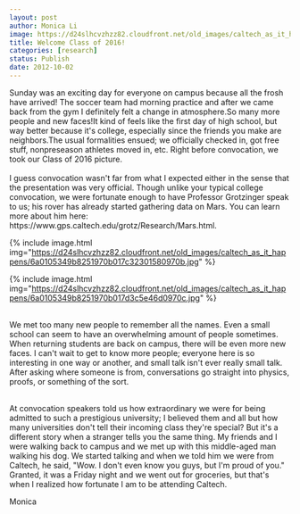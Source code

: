 ```yaml
---
layout: post
author: Monica Li
image: https://d24slhcvzhzz82.cloudfront.net/old_images/caltech_as_it_happens/6a0105349b8251970b017d3c5e467b970c.jpg
title: Welcome Class of 2016!
categories: [research]
status: Publish
date: 2012-10-02
---
```



<div id="yiv1930345576yui_3_2_0_15_134842522955842">Sunday was an exciting day for everyone on campus because all the frosh have arrived! The soccer team had morning practice and after we came back from the gym I definitely felt a change in atmosphere.So many more people and new faces!It kind of feels like the first day of high school, but way better because it's college, especially since the friends you make are neighbors.The usual formalities ensued; we officially checked in, got free stuff, nonpreseason athletes moved in, etc. Right before convocation, we took our Class of 2016 picture.

<div id="yiv1930345576yui_3_2_0_15_134842522955842"><br id="yui_3_2_0_19_1348803093154118" />
<div id="yiv1930345576yui_3_2_0_15_134842522955842">I guess convocation wasn't far from what I expected either in the sense that the presentation was very official. Though unlike your typical college convocation, we were fortunate enough to have Professor Grotzinger speak to us; his rover has already started gathering data on Mars. You can learn more about him here: https://www.gps.caltech.edu/grotz/Research/Mars.html.


{% include image.html img="https://d24slhcvzhzz82.cloudfront.net/old_images/caltech_as_it_happens/6a0105349b8251970b017c32301580970b.jpg" %}


{% include image.html img="https://d24slhcvzhzz82.cloudfront.net/old_images/caltech_as_it_happens/6a0105349b8251970b017d3c5e46d0970c.jpg" %}<div id="yiv1930345576yui_3_2_0_15_134842522955842"><br id="yui_3_2_0_19_1348803093154182" />
We met too many new people to remember all the names. Even a small school can seem to have an overwhelming amount of people sometimes. When returning students are back on campus, there will be even more new faces. I can't wait to get to know more people; everyone here is so interesting in one way or another, and small talk isn't ever really small talk. After asking where someone is from, conversations go straight into physics, proofs, or something of the sort.

<div id="yiv1930345576yui_3_2_0_15_134842522955842"><br id="yui_3_2_0_19_1348803093154192" />
<div id="yiv1930345576yui_3_2_0_15_134842522955842">At convocation speakers told us how extraordinary we were for being admitted to such a prestigious university; I believed them and all but how many universities don't tell their incoming class they're special? But it's a different story when a stranger tells you the same thing. My friends and I were walking back to campus and we met up with this middle-aged man walking his dog. We started talking and when we told him we were from Caltech, he said, "Wow. I don't even know you guys, but I'm proud of you." Granted, it was a Friday night and we went out for groceries, but that's when I realized how fortunate I am to be attending Caltech.

Monica
